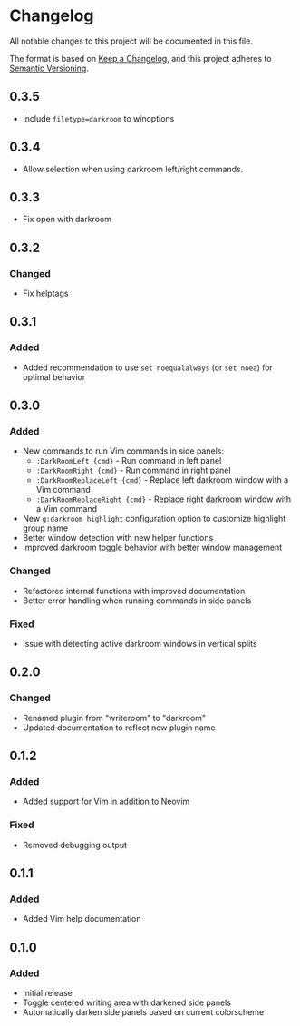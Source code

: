 # Changelog

All notable changes to this project will be documented in this file.

The format is based on [Keep a Changelog](https://keepachangelog.com/en/1.0.0/),
and this project adheres to [Semantic Versioning](https://semver.org/spec/v2.0.0.html).

## 0.3.5

- Include `filetype=darkroom` to winoptions

## 0.3.4

- Allow selection when using darkroom left/right commands.

## 0.3.3

- Fix open with darkroom

## 0.3.2

### Changed
- Fix helptags

## 0.3.1

### Added
- Added recommendation to use `set noequalalways` (or `set noea`) for optimal behavior

## 0.3.0

### Added
- New commands to run Vim commands in side panels:
  - `:DarkRoomLeft {cmd}` - Run command in left panel
  - `:DarkRoomRight {cmd}` - Run command in right panel
  - `:DarkRoomReplaceLeft {cmd}` - Replace left darkroom window with a Vim command
  - `:DarkRoomReplaceRight {cmd}` - Replace right darkroom window with a Vim command
- New `g:darkroom_highlight` configuration option to customize highlight group name
- Better window detection with new helper functions
- Improved darkroom toggle behavior with better window management

### Changed
- Refactored internal functions with improved documentation
- Better error handling when running commands in side panels

### Fixed
- Issue with detecting active darkroom windows in vertical splits

## 0.2.0

### Changed
- Renamed plugin from "writeroom" to "darkroom"
- Updated documentation to reflect new plugin name

## 0.1.2

### Added
- Added support for Vim in addition to Neovim

### Fixed
- Removed debugging output

## 0.1.1

### Added
- Added Vim help documentation

## 0.1.0

### Added
- Initial release
- Toggle centered writing area with darkened side panels
- Automatically darken side panels based on current colorscheme
